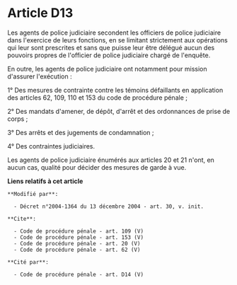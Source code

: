 # Article D13

Les agents de police judiciaire secondent les officiers de police judiciaire dans l'exercice de leurs fonctions, en se
limitant strictement aux opérations qui leur sont prescrites et sans que puisse leur être délégué aucun des pouvoirs propres
de l'officier de police judiciaire chargé de l'enquête. 

En outre, les agents de police judiciaire ont notamment pour mission d'assurer l'exécution : 

1° Des mesures de contrainte contre les témoins défaillants en application des articles 62, 109, 110 et 153 du code de
procédure pénale ; 

2° Des mandats d'amener, de dépôt, d'arrêt et des ordonnances de prise de corps ; 

3° Des arrêts et des jugements de condamnation ; 

4° Des contraintes judiciaires. 

Les agents de police judiciaire énumérés aux articles 20 et 21 n'ont, en aucun cas, qualité pour décider des mesures de garde
à vue.

**Liens relatifs à cet article**

	**Modifié par**:

	  - Décret n°2004-1364 du 13 décembre 2004 - art. 30, v. init.

	**Cite**:

	  - Code de procédure pénale - art. 109 (V)
	  - Code de procédure pénale - art. 153 (V)
	  - Code de procédure pénale - art. 20 (V)
	  - Code de procédure pénale - art. 62 (V)

	**Cité par**:

	  - Code de procédure pénale - art. D14 (V)
